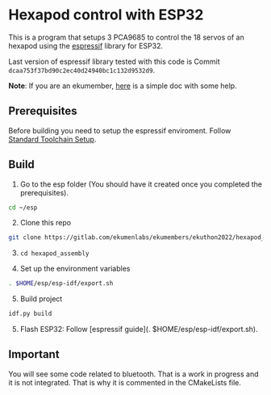 # Hexapod control with ESP32

This is a program that setups 3 PCA9685 to control the 18 servos of an hexapod using the [espressif](https://github.com/espressif/esp-idf) library for ESP32.

Last version of espressif library tested with this code is Commit `dcaa753f37bd90c2ec40d24940bc1c132d9532d9`.

**Note**: If you are an ekumember, [here](https://docs.google.com/document/d/1Yp-LBHIF-5DJNLzYgTkxjoMUgCG76MQ22RJjeF30HaM/edit?usp=sharing) is a simple doc with some help.

## Prerequisites

Before building you need to setup the espressif enviroment. Follow [Standard Toolchain Setup](https://docs.espressif.com/projects/esp-idf/en/latest/esp32/get-started/linux-macos-setup.html).

## Build

1. Go to the esp folder (You should have it created once you completed the prerequisites).
```sh
cd ~/esp
```

2. Clone this repo
```sh
git clone https://gitlab.com/ekumenlabs/ekumembers/ekuthon2022/hexapod_assembly
```

3. `cd hexapod_assembly`

4. Set up the environment variables

```sh
. $HOME/esp/esp-idf/export.sh
```

5. Build project

```sh
idf.py build
```

5. Flash ESP32: Follow [espressif guide](. $HOME/esp/esp-idf/export.sh).

## Important

You will see some code related to bluetooth. That is a work in progress and it is not integrated. That is why it is commented in the CMakeLists file.


